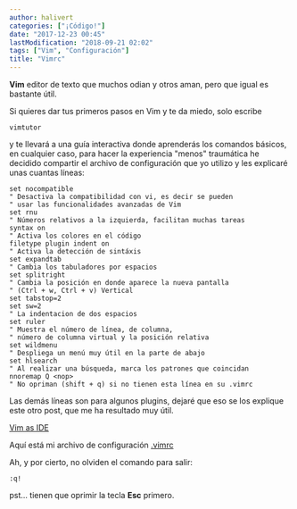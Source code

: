 ```yaml
---
author: halivert
categories: ["¡Código!"]
date: "2017-12-23 00:45"
lastModification: "2018-09-21 02:02"
tags: ["Vim", "Configuración"]
title: "Vimrc"
---
```


**Vim** editor de texto que muchos odian y otros aman, pero que igual es
bastante útil.

Si quieres dar tus primeros pasos en Vim y te da miedo, solo escribe

```shell
vimtutor
```

y te llevará a una guía interactiva donde aprenderás los comandos básicos, en
cualquier caso, para hacer la experiencia "menos" traumática he decidido
compartir el archivo de configuración que yo utilizo y les explicaré unas
cuantas líneas:

<!-- Seguir leyendo -->

```viml
set nocompatible
" Desactiva la compatibilidad con vi, es decir se pueden
" usar las funcionalidades avanzadas de Vim
set rnu
" Números relativos a la izquierda, facilitan muchas tareas
syntax on
" Activa los colores en el código
filetype plugin indent on
" Activa la detección de sintáxis
set expandtab
" Cambia los tabuladores por espacios
set splitright
" Cambia la posición en donde aparece la nueva pantalla
" (Ctrl + w, Ctrl + v) Vertical
set tabstop=2
set sw=2
" La indentacion de dos espacios
set ruler
" Muestra el número de línea, de columna,
" número de columna virtual y la posición relativa
set wildmenu
" Despliega un menú muy útil en la parte de abajo
set hlsearch
" Al realizar una búsqueda, marca los patrones que coincidan
nnoremap Q <nop>
" No opriman (shift + q) si no tienen esta línea en su .vimrc
```

Las demás líneas son para algunos plugins, dejaré que eso se los explique
este otro post, que me ha resultado muy útil.

[Vim as IDE][1]

Aquí está mi archivo de configuración
[.vimrc][2]

Ah, y por cierto, no olviden el comando para salir:

```viml
:q!
```

pst... tienen que oprimir la tecla **Esc** primero.

[1]: http://yannesposito.com/Scratch/en/blog/Vim-as-IDE/
[2]: https://github.com/halivert/vimrc
